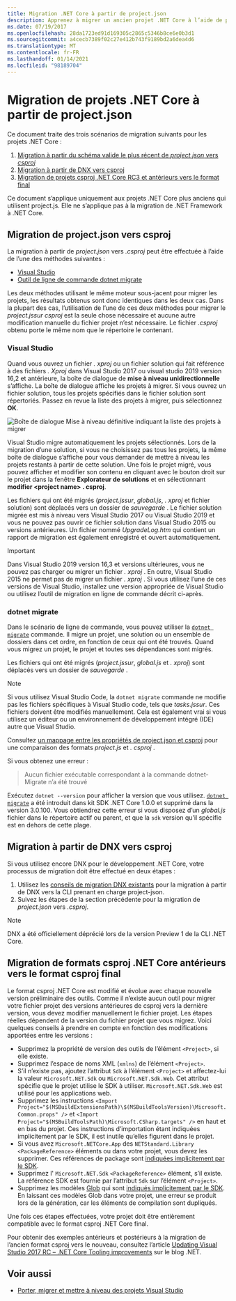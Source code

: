 ```yaml
---
title: Migration .NET Core à partir de project.json
description: Apprenez à migrer un ancien projet .NET Core à l’aide de project.json
ms.date: 07/19/2017
ms.openlocfilehash: 28da1723ed91d169305c2865c5346b8ce6e0b3d1
ms.sourcegitcommit: a4cecb7389f02c27e412b743f9189bd2a6dea4d6
ms.translationtype: MT
ms.contentlocale: fr-FR
ms.lasthandoff: 01/14/2021
ms.locfileid: "98189704"
---
```

# <a name="migrating-net-core-projects-from-projectjson"></a>Migration de projets .NET Core à partir de project.json

Ce document traite des trois scénarios de migration suivants pour les projets .NET Core :

1. [Migration à partir du schéma valide le plus récent de *project.json* vers *csproj*](#migration-from-projectjson-to-csproj)
2. [Migration à partir de DNX vers csproj](#migration-from-dnx-to-csproj)
3. [Migration de projets csproj .NET Core RC3 et antérieurs vers le format final](#migration-from-earlier-net-core-csproj-formats-to-rtm-csproj)

Ce document s’applique uniquement aux projets .NET Core plus anciens qui utilisent project.js. Elle ne s’applique pas à la migration de .NET Framework à .NET Core.

## <a name="migration-from-projectjson-to-csproj"></a>Migration de project.json vers csproj

La migration à partir de *project.json* vers *.csproj* peut être effectuée à l’aide de l’une des méthodes suivantes :

- [Visual Studio](#visual-studio)
- [Outil de ligne de commande dotnet migrate](#dotnet-migrate)

Les deux méthodes utilisant le même moteur sous-jacent pour migrer les projets, les résultats obtenus sont donc identiques dans les deux cas. Dans la plupart des cas, l’utilisation de l’une de ces deux méthodes pour migrer le *project.jssur* *csproj* est la seule chose nécessaire et aucune autre modification manuelle du fichier projet n’est nécessaire. Le fichier *.csproj* obtenu porte le même nom que le répertoire le contenant.

### <a name="visual-studio"></a>Visual Studio

Quand vous ouvrez un fichier *. xproj* ou un fichier solution qui fait référence à des fichiers *. Xproj* dans Visual Studio 2017 ou visual studio 2019 version 16,2 et antérieure, la boîte de dialogue de **mise à niveau unidirectionnelle** s’affiche. La boîte de dialogue affiche les projets à migrer. Si vous ouvrez un fichier solution, tous les projets spécifiés dans le fichier solution sont répertoriés. Passez en revue la liste des projets à migrer, puis sélectionnez **OK**.

![Boîte de dialogue Mise à niveau définitive indiquant la liste des projets à migrer](media/one-way-upgrade.jpg)

Visual Studio migre automatiquement les projets sélectionnés. Lors de la migration d’une solution, si vous ne choisissez pas tous les projets, la même boîte de dialogue s’affiche pour vous demander de mettre à niveau les projets restants à partir de cette solution. Une fois le projet migré, vous pouvez afficher et modifier son contenu en cliquant avec le bouton droit sur le projet dans la fenêtre **Explorateur de solutions** et en sélectionnant **modifier \<project name> . csproj**.

Les fichiers qui ont été migrés (*project.jssur*, *global.js*, *. xproj* et fichier solution) sont déplacés vers un dossier de *sauvegarde* . Le fichier solution migrée est mis à niveau vers Visual Studio 2017 ou Visual Studio 2019 et vous ne pouvez pas ouvrir ce fichier solution dans Visual Studio 2015 ou versions antérieures. Un fichier nommé *UpgradeLog.htm* qui contient un rapport de migration est également enregistré et ouvert automatiquement.

> [!IMPORTANT]
> Dans Visual Studio 2019 version 16,3 et versions ultérieures, vous ne pouvez pas charger ou migrer un fichier *. xproj* . En outre, Visual Studio 2015 ne permet pas de migrer un fichier *. xproj* . Si vous utilisez l’une de ces versions de Visual Studio, installez une version appropriée de Visual Studio ou utilisez l’outil de migration en ligne de commande décrit ci-après.

### <a name="dotnet-migrate"></a>dotnet migrate

Dans le scénario de ligne de commande, vous pouvez utiliser la [`dotnet migrate`](../tools/dotnet-migrate.md) commande. Il migre un projet, une solution ou un ensemble de dossiers dans cet ordre, en fonction de ceux qui ont été trouvés. Quand vous migrez un projet, le projet et toutes ses dépendances sont migrés.

Les fichiers qui ont été migrés (*project.jssur*, *global.js* et *. xproj*) sont déplacés vers un dossier de *sauvegarde* .

> [!NOTE]
> Si vous utilisez Visual Studio Code, la `dotnet migrate` commande ne modifie pas les fichiers spécifiques à Visual Studio code, tels que *tasks.jssur*. Ces fichiers doivent être modifiés manuellement.
> Cela est également vrai si vous utilisez un éditeur ou un environnement de développement intégré (IDE) autre que Visual Studio.

Consultez [un mappage entre les propriétés de project.json et csproj](../tools/project-json-to-csproj.md) pour une comparaison des formats *project.js* et *. csproj* .

Si vous obtenez une erreur :

> Aucun fichier exécutable correspondant à la commande dotnet-Migrate n’a été trouvé

Exécutez `dotnet --version` pour afficher la version que vous utilisez. [`dotnet migrate`](../tools/dotnet-migrate.md) a été introduit dans kit SDK .NET Core 1.0.0 et supprimé dans la version 3.0.100.
Vous obtiendrez cette erreur si vous disposez d’un *global.js* fichier dans le répertoire actif ou parent, et que la `sdk` version qu’il spécifie est en dehors de cette plage.

## <a name="migration-from-dnx-to-csproj"></a>Migration à partir de DNX vers csproj

Si vous utilisez encore DNX pour le développement .NET Core, votre processus de migration doit être effectué en deux étapes :

1. Utilisez les [conseils de migration DNX existants](from-dnx.md) pour la migration à partir de DNX vers la CLI prenant en charge project-json.
2. Suivez les étapes de la section précédente pour la migration de *project.json* vers *.csproj*.

> [!NOTE]
> DNX a été officiellement déprécié lors de la version Preview 1 de la CLI .NET Core.

## <a name="migration-from-earlier-net-core-csproj-formats-to-rtm-csproj"></a>Migration de formats csproj .NET Core antérieurs vers le format csproj final

Le format csproj .NET Core est modifié et évolue avec chaque nouvelle version préliminaire des outils. Comme il n’existe aucun outil pour migrer votre fichier projet des versions antérieures de csproj vers la dernière version, vous devez modifier manuellement le fichier projet. Les étapes réelles dépendent de la version du fichier projet que vous migrez. Voici quelques conseils à prendre en compte en fonction des modifications apportées entre les versions :

- Supprimez la propriété de version des outils de l’élément `<Project>`, si elle existe.
- Supprimez l’espace de noms XML (`xmlns`) de l’élément `<Project>`.
- S’il n’existe pas, ajoutez l’attribut `Sdk` à l’élément `<Project>` et affectez-lui la valeur `Microsoft.NET.Sdk` ou `Microsoft.NET.Sdk.Web`. Cet attribut spécifie que le projet utilise le SDK à utiliser. `Microsoft.NET.Sdk.Web` est utilisé pour les applications web.
- Supprimez les instructions `<Import Project="$(MSBuildExtensionsPath)\$(MSBuildToolsVersion)\Microsoft.Common.props" />` et `<Import Project="$(MSBuildToolsPath)\Microsoft.CSharp.targets" />` en haut et en bas du projet. Ces instructions d’importation étant indiquées implicitement par le SDK, il est inutile qu’elles figurent dans le projet.
- Si vous avez `Microsoft.NETCore.App` des `NETStandard.Library` `<PackageReference>` éléments ou dans votre projet, vous devez les supprimer. Ces références de package sont [indiquées implicitement par le SDK](../project-sdk/overview.md).
- Supprimez l' `Microsoft.NET.Sdk` `<PackageReference>` élément, s’il existe. La référence SDK est fournie par l’attribut `Sdk` sur l’élément `<Project>`.
- Supprimez les modèles [Glob](https://en.wikipedia.org/wiki/Glob_(programming)) qui sont [indiqués implicitement par le SDK](../project-sdk/overview.md#default-includes-and-excludes). En laissant ces modèles Glob dans votre projet, une erreur se produit lors de la génération, car les éléments de compilation sont dupliqués.

Une fois ces étapes effectuées, votre projet doit être entièrement compatible avec le format csproj .NET Core final.

Pour obtenir des exemples antérieurs et postérieurs à la migration de l’ancien format csproj vers le nouveau, consultez l’article [Updating Visual Studio 2017 RC – .NET Core Tooling improvements](https://devblogs.microsoft.com/dotnet/updating-visual-studio-2017-rc-net-core-tooling-improvements/) sur le blog .NET.

## <a name="see-also"></a>Voir aussi

- [Porter, migrer et mettre à niveau des projets Visual Studio](/visualstudio/porting/port-migrate-and-upgrade-visual-studio-projects)
